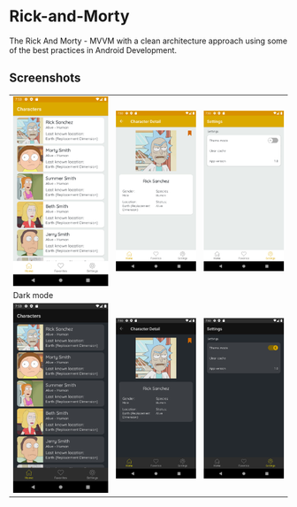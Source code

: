 # Rick-and-Morty
The Rick And Morty - MVVM with a clean architecture approach using some of the best practices in Android Development.

## Screenshots
| | | |
|--|--|--|
| <img alt="List" src="art/light_list.png">| <img alt="Detail" src="art/light_detail.png">| <img alt="Settings" src="art/light_settings.png">| 
|Dark mode| | |
| <img alt="List" src="art/dark_list.png">| <img alt="Detail" src="art/dark_detail.png">| <img alt="Settings" src="art/dark_settings.png">| 
